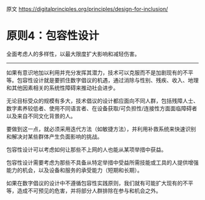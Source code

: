 原文 https://digitalprinciples.org/principles/design-for-inclusion/

# 原则4：包容性设计

全面考虑人的多样性，以最大限度扩大影响和减轻伤害。

----

如果有意识地加以利用并充分发挥其潜力，技术可以克服而不是加剧现有的不平等。包容性设计就是要抓住数字倡议的机遇，通过消除与性别、残疾、收入、地理和其他因素相关的系统性障碍来推动社会进步。

无论目标受众的规模有多大，技术倡议的设计都应面向不同人群，包括残障人士、数字素养较低者、使用不同语言者、在设备获取/可负担性/连接性方面面临障碍者以及来自不同文化背景的人。

要做到这一点，就必须采用迭代方法（如敏捷方法），并利用补救系统来快速识别和解决对某些群体产生负面影响的挑战。

包容性设计可以考虑如何让那些不上网的人也能从某项举措中获益。

包容性设计需要考虑为那些不具备从特定举措中受益所需技能或工具的人提供增强能力的机会，以及设备和服务的承受能力（短期和长期）。

如果在数字倡议的设计中不遵循包容性实践原则，我们就有可能扩大现有的不平等，造成不可预见的危害，并将部分人群排除在参与和机会之外。
